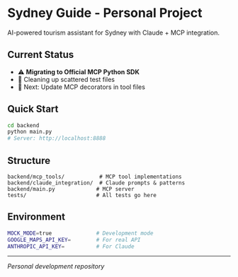 # Sydney Guide - Personal Project

AI-powered tourism assistant for Sydney with Claude + MCP integration.

## Current Status

- ⚠️ **Migrating to Official MCP Python SDK**
- 🔧 Cleaning up scattered test files
- 🎯 Next: Update MCP decorators in tool files

## Quick Start

```bash
cd backend
python main.py
# Server: http://localhost:8888
```

## Structure

```
backend/mcp_tools/           # MCP tool implementations
backend/claude_integration/  # Claude prompts & patterns
backend/main.py             # MCP server
tests/                      # All tests go here
```

## Environment

```bash
MOCK_MODE=true              # Development mode
GOOGLE_MAPS_API_KEY=        # For real API
ANTHROPIC_API_KEY=          # For Claude
```

---

_Personal development repository_
